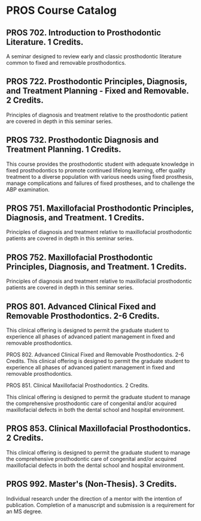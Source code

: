 # PROS Course Catalog

## PROS 702. Introduction to Prosthodontic Literature. 1 Credits.

A seminar designed to review early and classic prosthodontic literature common to fixed and removable prosthodontics.

## PROS 722. Prosthodontic Principles, Diagnosis, and Treatment Planning - Fixed and Removable. 2 Credits.

Principles of diagnosis and treatment relative to the prosthodontic patient are covered in depth in this seminar series.

## PROS 732. Prosthodontic Diagnosis and Treatment Planning. 1 Credits.

This course provides the prosthodontic student with adequate knowledge in fixed prosthodontics to promote continued lifelong learning, offer quality treatment to a diverse population with various needs using fixed prosthesis, manage complications and failures of fixed prostheses, and to challenge the ABP examination.

## PROS 751. Maxillofacial Prosthodontic Principles, Diagnosis, and Treatment. 1 Credits.

Principles of diagnosis and treatment relative to maxillofacial prosthodontic patients are covered in depth in this seminar series.

## PROS 752. Maxillofacial Prosthodontic Principles, Diagnosis, and Treatment. 1 Credits.

Principles of diagnosis and treatment relative to maxillofacial prosthodontic patients are covered in depth in this seminar series.

## PROS 801. Advanced Clinical Fixed and Removable Prosthodontics. 2-6 Credits.
This clinical offering is designed to permit the graduate student to experience all phases of advanced patient management in fixed and removable prosthodontics.

PROS 802. Advanced Clinical Fixed and Removable Prosthodontics. 2-6 Credits.
This clinical offering is designed to permit the graduate student to experience all phases of advanced patient management in fixed and removable prosthodontics.

PROS 851. Clinical Maxillofacial Prosthodontics. 2 Credits.

This clinical offering is designed to permit the graduate student to manage the comprehensive prosthodontic care of congenital and/or acquired maxillofacial defects in both the dental school and hospital environment.

## PROS 853. Clinical Maxillofacial Prosthodontics. 2 Credits.

This clinical offering is designed to permit the graduate student to manage the comprehensive prosthodontic care of congenital and/or acquired maxillofacial defects in both the dental school and hospital environment.

## PROS 992. Master's (Non-Thesis). 3 Credits.

Individual research under the direction of a mentor with the intention of publication. Completion of a manuscript and submission is a requirement for an MS degree.

